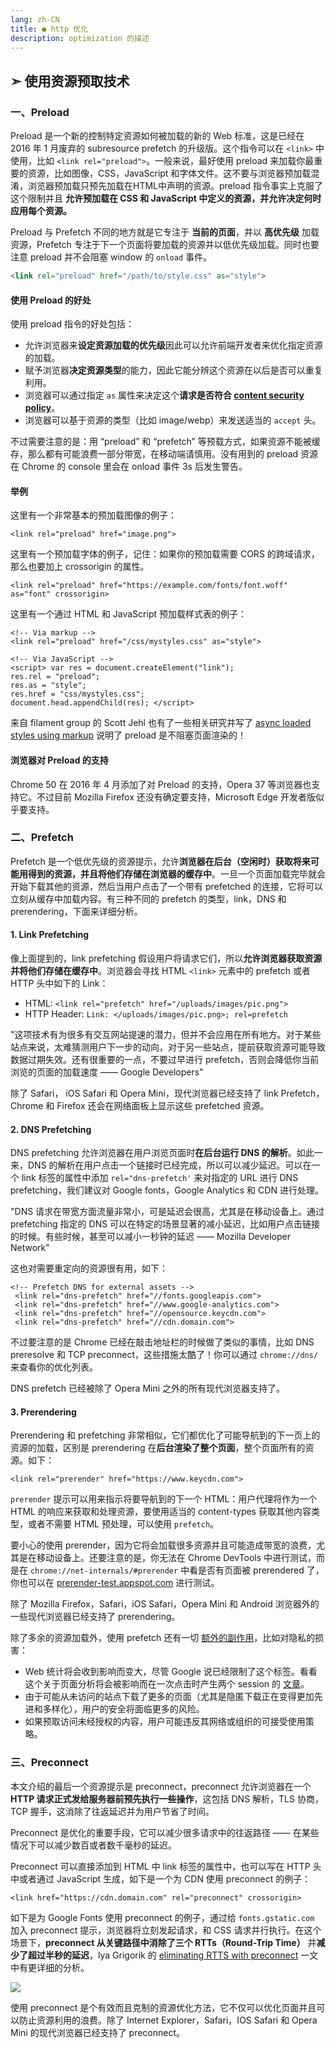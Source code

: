 ```yaml
---
lang: zh-CN
title: ● http 优化
description: optimization 的描述
---
```


## ➣ 使用资源预取技术

### 一、Preload

Preload 是一个新的控制特定资源如何被加载的新的 Web 标准，这是已经在 2016 年 1 月废弃的 subresource prefetch 的升级版。这个指令可以在 `<link>` 中使用，比如 `<link rel="preload">`。一般来说，最好使用 preload 来加载你最重要的资源，比如图像，CSS，JavaScript 和字体文件。这不要与浏览器预加载混淆，浏览器预加载只预先加载在HTML中声明的资源。preload 指令事实上克服了这个限制并且 **允许预加载在 CSS 和 JavaScript 中定义的资源，并允许决定何时应用每个资源。**

Preload 与 Prefetch 不同的地方就是它专注于 **当前的页面**，并以 **高优先级** 加载资源，Prefetch 专注于下一个页面将要加载的资源并以低优先级加载。同时也要注意 preload 并不会阻塞 window 的 `onload` 事件。

```html
<link rel="preload" href="/path/to/style.css" as="style">
```

#### 使用 Preload 的好处

使用 preload 指令的好处包括：

- 允许浏览器来**设定资源加载的优先级**因此可以允许前端开发者来优化指定资源的加载。
- 赋予浏览器**决定资源类型**的能力，因此它能分辨这个资源在以后是否可以重复利用。
- 浏览器可以通过指定 `as` 属性来决定这个**请求是否符合 [content security policy](https://www.keycdn.com/support/content-security-policy)**。
- 浏览器可以基于资源的类型（比如 image/webp）来发送适当的 `accept` 头。

不过需要注意的是：用 “preload” 和 “prefetch” 等预载方式，如果资源不能被缓存，那么都有可能浪费一部分带宽，在移动端请慎用。没有用到的 preload 资源在 Chrome 的 console 里会在 onload 事件 3s 后发生警告。
#### 举例

这里有一个非常基本的预加载图像的例子：

```
<link rel="preload" href="image.png">
```

这里有一个预加载字体的例子，记住：如果你的预加载需要 CORS 的跨域请求，那么也要加上 crossorigin 的属性。

```
<link rel="preload" href="https://example.com/fonts/font.woff" as="font" crossorigin>
```

这里有一个通过 HTML 和 JavaScript 预加载样式表的例子：

```
<!-- Via markup -->
<link rel="preload" href="/css/mystyles.css" as="style">
```

```
<!-- Via JavaScript --> 
<script> var res = document.createElement("link"); 
res.rel = "preload"; 
res.as = "style"; 
res.href = "css/mystyles.css"; 
document.head.appendChild(res); </script>
```

来自 filament group 的 Scott Jehl 也有了一些相关研究并写了 [async loaded styles using markup](https://link.juejin.cn?target=http%3A%2F%2Ffilamentgroup.github.io%2FloadCSS%2Ftest%2Fpreload.html "http://filamentgroup.github.io/loadCSS/test/preload.html") 说明了 preload 是不阻塞页面渲染的！

#### 浏览器对 Preload 的支持

Chrome 50 在 2016 年 4 月添加了对 Preload 的支持，Opera 37 等浏览器也支持它。不过目前 Mozilla Firefox 还没有确定要支持，Microsoft Edge 开发者版似乎要支持。

### 二、Prefetch

Prefetch 是一个低优先级的资源提示，允许**浏览器在后台（空闲时）**获取将来可能用得到的资源，并且将他们**存储在浏览器的缓存中**。一旦一个页面加载完毕就会开始下载其他的资源，然后当用户点击了一个带有 prefetched 的连接，它将可以立刻从缓存中加载内容。有三种不同的 prefetch 的类型，link，DNS 和 prerendering，下面来详细分析。

#### 1. Link Prefetching

像上面提到的，link prefetching 假设用户将请求它们，所以**允许浏览器获取资源并将他们存储在缓存中**。浏览器会寻找 HTML `<link>` 元素中的 prefetch 或者 HTTP 头中如下的 Link：

- HTML: `<link rel="prefetch" href="/uploads/images/pic.png">`
- HTTP Header: `Link: </uploads/images/pic.png>; rel=prefetch`

"这项技术有为很多有交互网站提速的潜力，但并不会应用在所有地方。对于某些站点来说，太难猜测用户下一步的动向，对于另一些站点，提前获取资源可能导致数据过期失效。还有很重要的一点，不要过早进行 prefetch，否则会降低你当前浏览的页面的加载速度 —— Google Developers"

除了 Safari， iOS Safari 和 Opera Mini，现代浏览器已经支持了 link Prefetch，Chrome 和 Firefox 还会在网络面板上显示这些 prefetched 资源。

#### 2. DNS Prefetching

DNS prefetching 允许浏览器在用户浏览页面时**在后台运行 DNS 的解析**。如此一来，DNS 的解析在用户点击一个链接时已经完成，所以可以减少延迟。可以在一个 link 标签的属性中添加 `rel="dns-prefetch'` 来对指定的 URL 进行 DNS prefetching，我们建议对 Google fonts，Google Analytics 和 CDN 进行处理。

"DNS 请求在带宽方面流量非常小，可是延迟会很高，尤其是在移动设备上。通过 prefetching 指定的 DNS 可以在特定的场景显著的减小延迟，比如用户点击链接的时候。有些时候，甚至可以减小一秒钟的延迟 —— Mozilla Developer Network"

这也对需要重定向的资源很有用，如下：

```
<!-- Prefetch DNS for external assets -->
 <link rel="dns-prefetch" href="//fonts.googleapis.com">
 <link rel="dns-prefetch" href="//www.google-analytics.com"> 
 <link rel="dns-prefetch" href="//opensource.keycdn.com">
 <link rel="dns-prefetch" href="//cdn.domain.com">
```

不过要注意的是 Chrome 已经在敲击地址栏的时候做了类似的事情，比如 DNS preresolve 和 TCP preconnect，这些措施太酷了！你可以通过 `chrome://dns/` 来查看你的优化列表。

DNS prefetch 已经被除了 Opera Mini 之外的所有现代浏览器支持了。

#### 3. Prerendering

Prerendering 和 prefetching 非常相似，它们都优化了可能导航到的下一页上的资源的加载，区别是 prerendering 在**后台渲染了整个页面**，整个页面所有的资源。如下：

```
<link rel="prerender" href="https://www.keycdn.com">
```

`prerender` 提示可以用来指示将要导航到的下一个 HTML：用户代理将作为一个 HTML 的响应来获取和处理资源，要使用适当的 content-types 获取其他内容类型，或者不需要 HTML 预处理，可以使用 `prefetch`。


要小心的使用 prerender，因为它将会加载很多资源并且可能造成带宽的浪费，尤其是在移动设备上。还要注意的是，你无法在 Chrome DevTools 中进行测试，而是在 `chrome://net-internals/#prerender` 中看是否有页面被 prerendered 了，你也可以在 [prerender-test.appspot.com](https://link.juejin.cn?target=http%3A%2F%2Fprerender-test.appspot.com%2F "http://prerender-test.appspot.com/") 进行测试。

除了 Mozilla Firefox，Safari，iOS Safari，Opera Mini 和 Android 浏览器外的一些现代浏览器已经支持了 prerendering。

除了多余的资源加载外，使用 prefetch 还有一切 [额外的副作用](https://link.juejin.cn?target=https%3A%2F%2Fen.wikipedia.org%2Fwiki%2FLink_prefetching%23Issues_and_criticisms "https://en.wikipedia.org/wiki/Link_prefetching#Issues_and_criticisms")，比如对隐私的损害：

- Web 统计将会收到影响而变大，尽管 Google 说已经限制了这个标签。看看这个关于页面分析将会被影响而在一次点击时产生两个 session 的 [文章](https://link.juejin.cn?target=http%3A%2F%2Fwww.scl.com%2Finsights%2Fblog%2Fgoogle-chrome-prefetchprerender-inflating-web-analytics-stats%2F "http://www.scl.com/insights/blog/google-chrome-prefetchprerender-inflating-web-analytics-stats/")。
- 由于可能从未访问的站点下载了更多的页面（尤其是隐匿下载正在变得更加先进和多样化），用户的安全将面临更多的风险。
- 如果预取访问未经授权的内容，用户可能违反其网络或组织的可接受使用策略。

### 三、Preconnect

本文介绍的最后一个资源提示是 preconnect，preconnect 允许浏览器在一个 **HTTP 请求正式发给服务器前预先执行一些操作**，这包括 DNS 解析，TLS 协商，TCP 握手，这消除了往返延迟并为用户节省了时间。

Preconnect 是优化的重要手段，它可以减少很多请求中的往返路径 —— 在某些情况下可以减少数百或者数千毫秒的延迟。

Preconnect 可以直接添加到 HTML 中 link 标签的属性中，也可以写在 HTTP 头中或者通过 JavaScript 生成，如下是一个为 CDN 使用 preconnect 的例子：

```
<link href="https://cdn.domain.com" rel="preconnect" crossorigin>
```

如下是为 Google Fonts 使用 preconnect 的例子，通过给 `fonts.gstatic.com` 加入 preconnect 提示，浏览器将立刻发起请求，和 CSS 请求并行执行。在这个场景下，**preconnect 从关键路径中消除了三个 RTTs（Round-Trip Time）** 并**减少了超过半秒的延迟**，lya Grigorik 的 [eliminating RTTS with preconnect](https://link.juejin.cn?target=https%3A%2F%2Fwww.igvita.com%2F2015%2F08%2F17%2Feliminating-roundtrips-with-preconnect%2F "https://www.igvita.com/2015/08/17/eliminating-roundtrips-with-preconnect/") 一文中有更详细的分析。

![](https://nojsja.github.io/static-resources/images/interview/preconnect.png)

使用 preconnect 是个有效而且克制的资源优化方法，它不仅可以优化页面并且可以防止资源利用的浪费。除了 Internet Explorer，Safari，IOS Safari 和 Opera Mini 的现代浏览器已经支持了 preconnect。